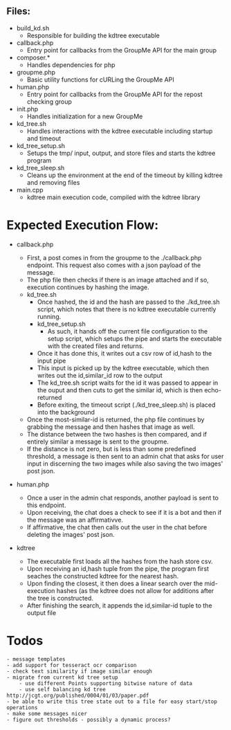 Files:
------
- build_kd.sh
	- Responsible for building the kdtree executable
- callback.php
	- Entry point for callbacks from the GroupMe API for the main group
- composer.*
	- Handles dependencies for php
- groupme.php
	- Basic utility functions for cURLing the GroupMe API
- human.php
	- Entry point for callbacks from the GroupMe API for the repost checking group
- init.php
	- Handles initialization for a new GroupMe
- kd_tree.sh
	- Handles interactions with the kdtree executable including startup and timeout
- kd_tree_setup.sh
	- Setups the tmp/ input, output, and store files and starts the kdtree program
- kd_tree_sleep.sh
	- Cleans up the environment at the end of the timeout by killing kdtree and removing files
- main.cpp
	- kdtree main execution code, compiled with the kdtree library
 
Expected Execution Flow:
========================
- callback.php
	- First, a post comes in from the groupme to the ./callback.php endpoint. This request also comes with a json payload of the message.
	- The php file then checks if there is an image attached and if so, execution continues by hashing the image.
	- kd_tree.sh
		- Once hashed, the id and the hash are passed to the ./kd_tree.sh script, which notes that there is no kdtree executable currently running.
		- kd_tree_setup.sh
			- As such, it hands off the current file configuration to the setup script, which setups the pipe and starts the executable with the created files and returns.
		- Once it has done this, it writes out a csv row of id,hash to the input pipe
		- This input is picked up by the kdtree executable, which then writes out the id,similar_id row to the output
		- The kd_tree.sh script waits for the id it was passed to appear in the ouput and then cuts to get the similar id, which is then echo-returned
		- Before exiting, the timeout script (./kd_tree_sleep.sh) is placed into the background
	- Once the most-similar-id is returned, the php file continues by grabbing the message and then hashes that image as well.
	- The distance between the two hashes is then compared, and if entirely similar a message is sent to the groupme.
	- If the distance is not zero, but is less than some predefined threshold, a message is then sent to an admin chat that asks for user input in discerning the two images while also saving the two images' post json.
- human.php
	- Once a user in the admin chat responds, another payload is sent to this endpoint.
	- Upon receiving, the chat does a check to see if it is a bot and then if the message was an affirmativve.
	- If affirmative, the chat then calls out the user in the chat before deleting the images' post json.

- kdtree
	- The executable first loads all the hashes from the hash store csv.
	- Upon receiving an id,hash tuple from the pipe, the program first seaches the constructed kdtree for the nearest hash.
	- Upon finding the closest, it then does a linear search over the mid-execution hashes (as the kdtree does not allow for additions after the tree is constructed.
	- After finishing the search, it appends the id,similar-id tuple to the output file

 Todos
 ====
	- message templates
 	- add support for tesseract ocr comparison
	- check text similarity if image similar enough
	- migrate from current kd tree setup
		- use different Points supporting bitwise nature of data
		- use self balancing kd tree http://jcgt.org/published/0004/01/03/paper.pdf
    - be able to write this tree state out to a file for easy start/stop operations
 	- make some messages nicer
	- figure out thresholds - possibly a dynamic process?
